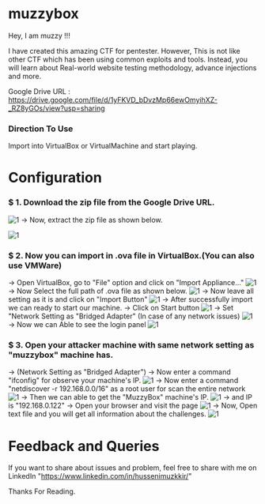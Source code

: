 # muzzybox

Hey, I am muzzy !!!

I have created this amazing CTF for pentester. However, This is not like other CTF which has been using common exploits and tools. Instead, you will learn about Real-world website testing methodology, advance injections and more.

Google Drive URL : https://drive.google.com/file/d/1yFKVD_bDvzMp66ewOmyihXZ-_RZ8yGOs/view?usp=sharing


### Direction To Use
Import into VirtualBox or VirtualMachine and start playing.

# Configuration

### $ 1. Download the zip file from the Google Drive URL.

![1](https://user-images.githubusercontent.com/61471222/75571333-f6ba3900-5a7e-11ea-9209-295b96ab4416.png)
-> Now, extract the zip file as shown below.

![1](https://user-images.githubusercontent.com/61471222/75571703-b7d8b300-5a7f-11ea-8793-21fae880b7e9.png)


### $ 2. Now you can import in .ova file in VirtualBox.(You can also use VMWare)
-> Open VirtualBox, go to "File" option and click on "Import Appliance..."
![1](https://user-images.githubusercontent.com/61471222/75571882-169e2c80-5a80-11ea-92a0-02afdbd1b989.png)
-> Now Select the full path of .ova file as shown below.
![1](https://user-images.githubusercontent.com/61471222/75572029-64b33000-5a80-11ea-96a4-e65d79bcca38.png)
-> Now leave all setting as it is and click on "Import Button"
![1](https://user-images.githubusercontent.com/61471222/75572225-ac39bc00-5a80-11ea-8d61-d90178325a3f.png)
-> After successfully import we can ready to start our machine.
-> Click on Start button
![1](https://user-images.githubusercontent.com/61471222/75572711-4bf74a00-5a81-11ea-8cf4-14ab97d4e4ec.png)
-> Set "Network Setting as "Bridged Adapter" (In case of any network issues)
![1](https://user-images.githubusercontent.com/61471222/75572874-a85a6980-5a81-11ea-8092-aa51dbcdc2e7.png)
-> Now we can Able to see the login panel
![1](https://user-images.githubusercontent.com/61471222/75573080-17d05900-5a82-11ea-96cb-b2d71ff1ca5a.png)


### $ 3. Open your attacker machine with same network setting as "muzzybox" machine has. 
-> (Network Setting as "Bridged Adapter")
-> Now enter a command "ifconfig" for observe your machine's IP.
![1](https://user-images.githubusercontent.com/61471222/75573505-fcb21900-5a82-11ea-82bd-fec494ee31a1.png)
-> Now enter a command "netdiscover -r 192.168.0.0/16" as a root user for scan the entire network
![1](https://user-images.githubusercontent.com/61471222/75573921-d9d43480-5a83-11ea-974b-a11f8713b140.png)
-> Then we can able to get the "MuzzyBox" machine's IP.
![1](https://user-images.githubusercontent.com/61471222/75574121-143dd180-5a84-11ea-8031-3de691a4d635.png)
-> and IP is "192.168.0.122"
-> Open your browser and visit the page
![1](https://user-images.githubusercontent.com/61471222/75574499-6da60080-5a84-11ea-89f8-4836cc983801.png)
-> Now, Open text file and you will get all information about the challenges.
![1](https://user-images.githubusercontent.com/61471222/75574915-2a985d00-5a85-11ea-9297-de0f8dc03d12.png)



# Feedback and Queries

If you want to share about issues and problem, feel free to share with me on LinkedIn
"https://www.linkedin.com/in/hussenimuzkkir/" 

Thanks For Reading.

